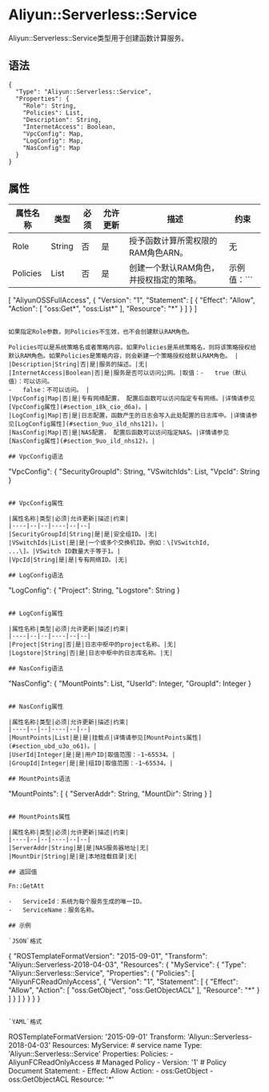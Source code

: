 # Aliyun::Serverless::Service

Aliyun::Serverless::Service类型用于创建函数计算服务。

## 语法

```
{
  "Type": "Aliyun::Serverless::Service",
  "Properties": {
    "Role": String,
    "Policies": List,
    "Description": String,
    "InternetAccess": Boolean,
    "VpcConfig": Map,
    "LogConfig": Map,
    "NasConfig": Map
  }
}
```

## 属性

|属性名称|类型|必须|允许更新|描述|约束|
|----|--|--|----|--|--|
|Role|String|否|是|授予函数计算所需权限的RAM角色ARN。|无|
|Policies|List|否|是|创建一个默认RAM角色，并授权指定的策略。|示例值：```
[
"AliyunOSSFullAccess",
  {
    "Version": "1",
    "Statement": [
      {
        "Effect": "Allow",
        "Action": [
          "oss:Get*",
          "oss:List*"
        ],
        "Resource": "*"
      }
    ]
  }
]
```

如果指定Role参数，则Policies不生效，也不会创建默认RAM角色。

Policies可以是系统策略名或者策略内容。如果Policies是系统策略名，则将该策略授权给默认RAM角色。如果Policies是策略内容，则会新建一个策略授权给默认RAM角色。 |
|Description|String|否|是|服务的描述。|无|
|InternetAccess|Boolean|否|是|服务是否可以访问公网。|取值：-   true（默认值）：可以访问。
-   false：不可以访问。 |
|VpcConfig|Map|否|是|专有网络配置， 配置后函数可以访问指定专有网络。|详情请参见[VpcConfig属性](#section_i8k_cio_d6a)。|
|LogConfig|Map|否|是|日志配置，函数产生的日志会写入此处配置的日志库中。|详情请参见[LogConfig属性](#section_9uo_ild_nhs121)。|
|NasConfig|Map|否|是|NAS配置， 配置后函数可以访问指定NAS。|详情请参见[NasConfig属性](#section_9uo_ild_nhs12)。|

## VpcConfig语法

```
"VpcConfig": {
  "SecurityGroupId": String,
  "VSwitchIds": List,
  "VpcId": String
}
```

## VpcConfig属性

|属性名称|类型|必须|允许更新|描述|约束|
|----|--|--|----|--|--|
|SecurityGroupId|String|是|是|安全组ID。|无|
|VSwitchIds|List|是|是|一个或多个交换机ID。例如：\[VSwitchId, ...\]。|VSwitch ID数量大于等于1。|
|VpcId|String|是|是|专有网络ID。|无|

## LogConfig语法

```
"LogConfig": {
  "Project": String,
  "Logstore": String
}
```

## LogConfig属性

|属性名称|类型|必须|允许更新|描述|约束|
|----|--|--|----|--|--|
|Project|String|否|是|日志中枢中的project名称。|无|
|Logstore|String|否|是|日志中枢中的日志库名称。|无|

## NasConfig语法

```
"NasConfig": {
  "MountPoints": List,
  "UserId": Integer,
  "GroupId": Integer
}
```

## NasConfig属性

|属性名称|类型|必须|允许更新|描述|约束|
|----|--|--|----|--|--|
|MountPoints|List|是|是|挂载点|详情请参见[MountPoints属性](#section_ubd_u3o_o61)。|
|UserId|Integer|是|是|用户ID|取值范围：-1~65534。|
|GroupId|Integer|是|是|组ID|取值范围：-1~65534。|

## MountPoints语法

```
"MountPoints": [
  {
    "ServerAddr": String,
    "MountDir": String
  }
]
```

## MountPoints属性

|属性名称|类型|必须|允许更新|描述|约束|
|----|--|--|----|--|--|
|ServerAddr|String|是|是|NAS服务器地址|无|
|MountDir|String|是|是|本地挂载目录|无|

## 返回值

Fn::GetAtt

-   ServiceId：系统为每个服务生成的唯一ID。
-   ServiceName：服务名称。

## 示例

`JSON`格式

```
{
  "ROSTemplateFormatVersion": "2015-09-01",
  "Transform": "Aliyun::Serverless-2018-04-03",
  "Resources": {
    "MyService": {
      "Type": "Aliyun::Serverless::Service",
      "Properties": {
        "Policies": [
          "AliyunFCReadOnlyAccess",
          {
            "Version": "1",
            "Statement": [
              {
                "Effect": "Allow",
                "Action": [
                  "oss:GetObject",
                  "oss:GetObjectACL"
                ],
                "Resource": "*"
              }
            ]
          }
        ]
      }
    }
  }
}
```

`YAML`格式

```
ROSTemplateFormatVersion: '2015-09-01'
Transform: 'Aliyun::Serverless-2018-04-03'
Resources:
  MyService: # service name
    Type: 'Aliyun::Serverless::Service'
    Properties:
      Policies:
        - AliyunFCReadOnlyAccess # Managed Policy
        - Version: '1' # Policy Document
          Statement:
            - Effect: Allow
              Action:
                - oss:GetObject
                - oss:GetObjectACL
              Resource: '*'
```

